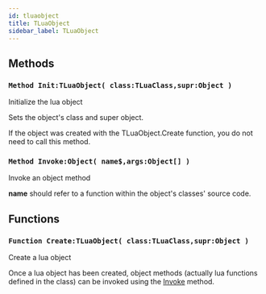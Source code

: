 ```yaml
---
id: tluaobject
title: TLuaObject
sidebar_label: TLuaObject
---
```



## Methods

### `Method Init:TLuaObject( class:TLuaClass,supr:Object )`

Initialize the lua object


Sets the object's class and super object.

If the object was created with the TLuaObject.Create function, you do not need to call
this method.



### `Method Invoke:Object( name$,args:Object[] )`

Invoke an object method


<b>name</b> should refer to a function within the object's classes' source code.



## Functions

### `Function Create:TLuaObject( class:TLuaClass,supr:Object )`

Create a lua object


Once a lua object has been created, object methods (actually lua functions defined in the
class) can be invoked using the [Invoke](../../../brl/brl.maxlua/#method-invoke-object-name-args-object) method.



